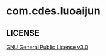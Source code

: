 #  com.cdes.luoaijun

## LICENSE

[GNU General Public License v3.0](https://github.com/luoaijun/note-book/blob/master/LICENSE)